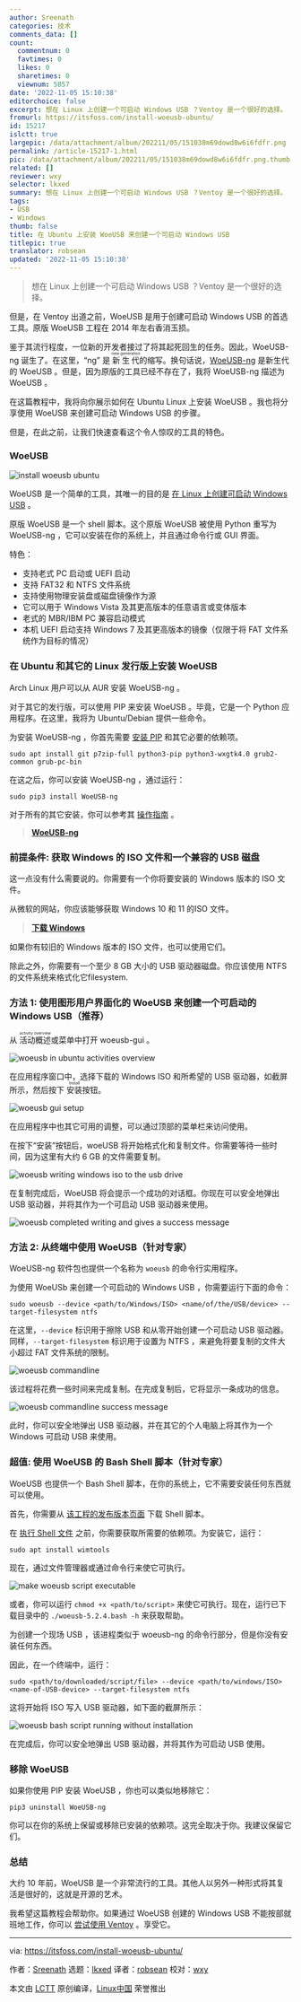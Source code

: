 ```yaml
---
author: Sreenath
categories: 技术
comments_data: []
count:
  commentnum: 0
  favtimes: 0
  likes: 0
  sharetimes: 0
  viewnum: 5857
date: '2022-11-05 15:10:38'
editorchoice: false
excerpt: 想在 Linux 上创建一个可启动 Windows USB ？Ventoy 是一个很好的选择。
fromurl: https://itsfoss.com/install-woeusb-ubuntu/
id: 15217
islctt: true
largepic: /data/attachment/album/202211/05/151038m69dowd8w6i6fdfr.png
permalink: /article-15217-1.html
pic: /data/attachment/album/202211/05/151038m69dowd8w6i6fdfr.png.thumb.jpg
related: []
reviewer: wxy
selector: lkxed
summary: 想在 Linux 上创建一个可启动 Windows USB ？Ventoy 是一个很好的选择。
tags:
- USB
- Windows
thumb: false
title: 在 Ubuntu 上安装 WoeUSB 来创建一个可启动 Windows USB
titlepic: true
translator: robsean
updated: '2022-11-05 15:10:38'
---
```



> 
> 想在 Linux 上创建一个可启动 Windows USB ？Ventoy 是一个很好的选择。
> 
> 
> 


但是，在 Ventoy 出道之前，WoeUSB 是用于创建可启动 Windows USB 的首选工具。原版 WoeUSB 工程在 2014 年左右香消玉损。


鉴于其流行程度，一位新的开发者接过了将其起死回生的任务。因此，WoeUSB-ng 诞生了。在这里，“ng” 是 <ruby> 新生代 <rt>  new generation </rt></ruby> 的缩写。换句话说，[WoeUSB-ng](https://github.com/WoeUSB/WoeUSB-ng) 是新生代的 WoeUSB 。但是，因为原版的工具已经不存在了，我将 WoeUSB-ng 描述为 WoeUSB 。


在这篇教程中，我将向你展示如何在 Ubuntu Linux 上安装 WoeUSB 。我也将分享使用 WoeUSB 来创建可启动 Windows USB 的步骤。


但是，在此之前，让我们快速查看这个令人惊叹的工具的特色。


### WoeUSB


![install woeusb ubuntu](/data/attachment/album/202211/05/151038m69dowd8w6i6fdfr.png)


WoeUSB 是一个简单的工具，其唯一的目的是 [在 Linux 上创建可启动 Windows USB](https://itsfoss.com/bootable-windows-usb-linux/) 。


原版 WoeUSB 是一个 shell 脚本。这个原版 WoeUSB 被使用 Python 重写为 WoeUSB-ng ，它可以安装在你的系统上，并且通过命令行或 GUI 界面。


特色：


* 支持老式 PC 启动或 UEFI 启动
* 支持 FAT32 和 NTFS 文件系统
* 支持使用物理安装盘或磁盘镜像作为源
* 它可以用于 Windows Vista 及其更高版本的任意语言或变体版本
* 老式的 MBR/IBM PC 兼容启动模式
* 本机 UEFI 启动支持 Windows 7 及其更高版本的镜像（仅限于将 FAT 文件系统作为目标的情况）


### 在 Ubuntu 和其它的 Linux 发行版上安装 WoeUSB


Arch Linux 用户可以从 AUR 安装 WoeUSB-ng 。


对于其它的发行版，可以使用 PIP 来安装 WoeUSB 。毕竟，它是一个 Python 应用程序。在这里，我将为 Ubuntu/Debian 提供一些命令。


为安装 WoeUSB-ng ，你首先需要 [安装 PIP](https://itsfoss.com/install-pip-ubuntu/) 和其它必要的依赖项。



```
sudo apt install git p7zip-full python3-pip python3-wxgtk4.0 grub2-common grub-pc-bin

```

在这之后，你可以安装 WoeUSB-ng ，通过运行：



```
sudo pip3 install WoeUSB-ng

```

对于所有的其它安装，你可以参考其 [操作指南](https://github.com/WoeUSB/WoeUSB-ng#installation) 。



> 
> **[WoeUSB-ng](https://github.com/WoeUSB/WoeUSB-ng)**
> 
> 
> 


### 前提条件: 获取 Windows 的 ISO 文件和一个兼容的 USB 磁盘


这一点没有什么需要说的。你需要有一个你将要安装的 Windows 版本的 ISO 文件。


从微软的网站，你应该能够获取 Windows 10 和 11 的ISO 文件。



> 
> **[下载 Windows](https://www.microsoft.com/en-in/software-download/)**
> 
> 
> 


如果你有较旧的 Windows 版本的 ISO 文件，也可以使用它们。


除此之外，你需要有一个至少 8 GB 大小的 USB 驱动器磁盘。你应该使用 NTFS 的文件系统来格式化它filesystem.


### 方法 1: 使用图形用户界面化的 WoeUSB 来创建一个可启动的 Windows USB（推荐）


从 <ruby> 活动概述 <rt>  activity overview </rt></ruby> 或菜单中打开 woeusb-gui 。


![woeusb in ubuntu activities overview](/data/attachment/album/202211/05/151038si222jek25j72wy2.png)


在应用程序窗口中，选择下载的 Windows ISO 和所希望的 USB 驱动器，如截屏所示，然后按下 <ruby> 安装 <rt>  Install </rt></ruby> 按钮。


![woeusb gui setup](/data/attachment/album/202211/05/151039jwkb8z5ad7mdaqe6.png)


在应用程序中也其它可用的调整，可以通过顶部的菜单栏来访问使用。


在按下“安装”按钮后，woeUSB 将开始格式化和复制文件。你需要等待一些时间，因为这里有大约 6 GB 的文件需要复制。


![woeusb writing windows iso to the usb drive](/data/attachment/album/202211/05/151039hl5yalsyjqml5jew.png)


在复制完成后，WoeUSB 将会提示一个成功的对话框。你现在可以安全地弹出 USB 驱动器，并将其作为一个可启动 USB 驱动器来使用。


![woeusb completed writing and gives a success message](/data/attachment/album/202211/05/151039x0nmtte6fftnnpft.png)


### 方法 2: 从终端中使用 WoeUSB（针对专家）


WoeUSB-ng 软件包也提供一个名称为 `woeusb` 的命令行实用程序。


为使用 WoeUSb 来创建一个可启动的 Windows USB ，你需要运行下面的命令：



```
sudo woeusb --device <path/to/Windows/ISO> <name/of/the/USB/device> --target-filesystem ntfs

```

在这里，`--device` 标识用于擦除 USB 和从零开始创建一个可启动 USB 驱动器。同样，`--target-filesystem` 标识用于设置为 NTFS ，来避免将要复制的文件大小超过 FAT 文件系统的限制。


![woeusb commandline](/data/attachment/album/202211/05/151040vfgc66ig1e6xb1j2.png)


该过程将花费一些时间来完成复制。在完成复制后，它将显示一条成功的信息。


![woeusb commandline success message](/data/attachment/album/202211/05/151040qfj9f2z9c2c25pj4.png)


此时，你可以安全地弹出 USB 驱动器，并在其它的个人电脑上将其作为一个 Windows 可启动 USB 来使用。


### 超值: 使用 WoeUSB 的 Bash Shell 脚本（针对专家）


WoeUSB 也提供一个 Bash Shell 脚本，在你的系统上，它不需要安装任何东西就可以使用。


首先，你需要从 [该工程的发布版本页面](https://github.com/WoeUSB/WoeUSB/releases/tag/v5.2.4) 下载 Shell 脚本。


在 [执行 Shell 文件](https://itsfoss.com/run-shell-script-linux/) 之前，你需要获取所需要的依赖项。为安装它，运行：



```
sudo apt install wimtools

```

现在，通过文件管理器或通过命令行来使它可执行。


![make woeusb script executable](/data/attachment/album/202211/05/151041n91lgx6dgl1l88lx.png)


或者，你可以运行 `chmod +x <path/to/script>` 来使它可执行。现在，运行已下载目录中的 `./woeusb-5.2.4.bash -h` 来获取帮助。


为创建一个现场 USB ，该进程类似于 woeusb-ng 的命令行部分，但是你没有安装任何东西。


因此，在一个终端中，运行：



```
sudo <path/to/downloaded/script/file> --device <path/to/windows/ISO> <name-of-USB-device> --target-filesystem ntfs

```

这将开始将 ISO 写入 USB 驱动器，如下面的截屏所示：


![woeusb bash script running without installation](/data/attachment/album/202211/05/151041g9ukvuxmlv9bbd9w.png)


在完成后，你可以安全地弹出 USB 驱动器，并将其作为可启动 USB 使用。


### 移除 WoeUSB


如果你使用 PIP 安装 WoeUSB ，你也可以类似地移除它：



```
pip3 uninstall WoeUSB-ng

```

你可以在你的系统上保留或移除已安装的依赖项。这完全取决于你。我建议保留它们。


### 总结


大约 10 年前，WoeUSB 是一个非常流行的工具。其他人以另外一种形式将其复活是很好的，这就是开源的艺术。


我希望这篇教程会帮助你。如果通过 WoeUSB 创建的 Windows USB 不能按部就班地工作，你可以 [尝试使用 Ventoy](https://itsfoss.com/bootable-windows-usb-linux/) 。享受它。




---


via: <https://itsfoss.com/install-woeusb-ubuntu/>


作者：[Sreenath](https://itsfoss.com/author/sreenath/) 选题：[lkxed](https://github.com/lkxed) 译者：[robsean](https://github.com/robsean) 校对：[wxy](https://github.com/wxy)


本文由 [LCTT](https://github.com/LCTT/TranslateProject) 原创编译，[Linux中国](https://linux.cn/) 荣誉推出